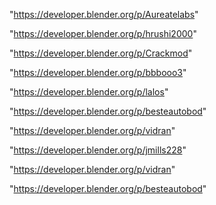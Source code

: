 "https://developer.blender.org/p/Aureatelabs"

"https://developer.blender.org/p/hrushi2000"

"https://developer.blender.org/p/Crackmod"

"https://developer.blender.org/p/bbbooo3"

"https://developer.blender.org/p/lalos"

"https://developer.blender.org/p/besteautobod"

"https://developer.blender.org/p/vidran"

 
"https://developer.blender.org/p/jmills228"


"https://developer.blender.org/p/vidran"


"https://developer.blender.org/p/besteautobod"


 
